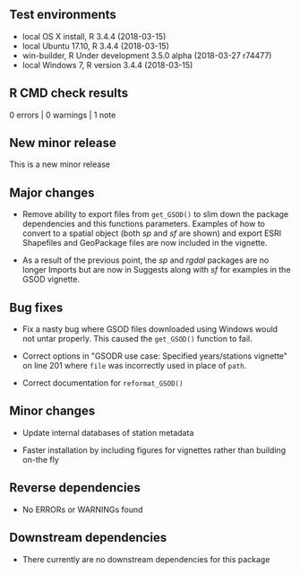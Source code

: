 ## Test environments  
* local OS X install, R 3.4.4 (2018-03-15)
* local Ubuntu 17.10, R 3.4.4 (2018-03-15)
* win-builder, R Under development 3.5.0 alpha (2018-03-27 r74477)
* local Windows 7, R version 3.4.4 (2018-03-15)

## R CMD check results

0 errors | 0 warnings | 1 note

## New minor release

This is a new minor release

## Major changes

- Remove ability to export files from `get_GSOD()` to slim down the package
dependencies and this functions parameters. Examples of how to convert to a
spatial object (both _sp_ and _sf_ are shown) and export ESRI Shapefiles and
GeoPackage files are now included in the vignette.

- As a result of the previous point, the _sp_ and _rgdal_ packages are no longer
Imports but are now in Suggests along with _sf_ for examples in the GSOD
vignette.

## Bug fixes

- Fix a nasty bug where GSOD files downloaded using Windows would not untar
properly. This caused the `get_GSOD()` function to fail.

- Correct options in "GSODR use case: Specified years/stations vignette" on line
201 where `file` was incorrectly used in place of `path`.

- Correct documentation for `reformat_GSOD()`

## Minor changes

- Update internal databases of station metadata

- Faster installation by including figures for vignettes rather than building
on-the fly

## Reverse dependencies

- No ERRORs or WARNINGs found

## Downstream dependencies

- There currently are no downstream dependencies for this package
